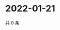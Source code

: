 # 2022-01-21

共 0 条

<!-- BEGIN WEIBO -->
<!-- 最后更新时间 Fri Jan 21 2022 22:00:49 GMT+0800 (China Standard Time) -->

<!-- END WEIBO -->
